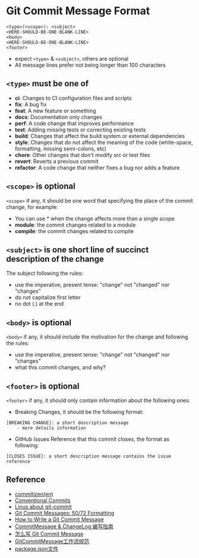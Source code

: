 # Git Commit Message Format

```
<type>(<scope>): <subject>
<HERE-SHOULD-BE-ONE-BLANK-LINE>
<body>
<HERE-SHOULD-BE-ONE-BLANK-LINE>
<footer>
```

- expect `<type>` & `<subject>`, others are optional
- All message lines prefer not being longer than 100 characters

## `<type>` must be one of
- **ci**: Changes to CI configuration files and scripts
- **fix**: A bug fix
- **feat**: A new feature or something
- **docs**: Documentation only changes
- **perf**: A code change that improves performance
- **test**: Adding missing tests or correcting existing tests
- **build**: Changes that affect the build system or external dependencies
- **style**: Changes that do not affect the meaning of the code (white-space, formatting, missing semi-colons, etc)
- **chore**: Other changes that don't modify src or test files
- **revert**: Reverts a previous commit
- **refactor**: A code change that neither fixes a bug nor adds a feature

## `<scope>` is optional

`<scope>` if any, it should be one word that specifying the place of the commit change, for example:

- You can use * when the change affects more than a single scope
- **module**: the commit changes related to a module
- **compile**: the commit changes related to compile

## `<subject>` is one short line of succinct description of the change

The subject following the rules:

- use the imperative, present tense: "change" not "changed" nor "changes"
- do not capitalize first letter
- no dot (.) at the end

## `<body>` is optional

`<body>` if any, it should include the motivation for the change and following the rules:

- use the imperative, present tense: "change" not "changed" nor "changes"
- what this commit changes, and why?

## `<footer>` is optional

`<footer>` if any, it should only contain information about the following ones:

- Breaking Changes, it should be the following format:
```
[BREAKING CHANGE]: a short description message
    - more details information
```

- GitHub Issues Reference that this commit closes, the format as following:
```
[CLOSES ISSUE]: a short description message contains the issue reference
```

## Reference
- [commitizen(en)][commitizen_url]
- [Conventional Commits][conventionalcommits_url]
- [Linus about git-commit][linus_about_git_commit_url]
- [Git Commit Messages: 50/72 Formatting][git_commit_msg_50_72_url]
- [How to Write a Git Commit Message][how_to_write_git_msg_url]
- [CommitMessage & ChangeLog 编写指南][gitmsg_and_changelog_url]
- [怎么写 Git Commit Message][cn_how_to_write_git_msg_url]
- [GitCommitMessage工作流规范][commitizen_usage_example_url]
- [package.json文件][what_is_package_json_url]

[commitizen_url]: http://commitizen.github.io/cz-cli
[linus_about_git_commit_url]: https://github.com/torvalds/linux/pull/17#issuecomment-5659933
[git_commit_msg_50_72_url]: https://stackoverflow.com/questions/2290016/git-commit-messages-50-72-formatting
[how_to_write_git_msg_url]: https://chris.beams.io/posts/git-commit
[gitmsg_and_changelog_url]: http://www.ruanyifeng.com/blog/2016/01/commit_message_change_log.html
[cn_how_to_write_git_msg_url]: http://www.jianshu.com/p/0117334c75fc
[commitizen_usage_example_url]: https://www.qcloud.com/community/article/509422001489391615
[what_is_package_json_url]: http://javascript.ruanyifeng.com/nodejs/packagejson.html
[conventionalcommits_url]: http://conventionalcommits.org/
